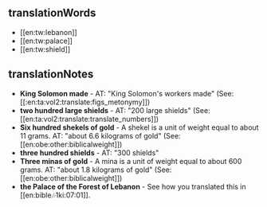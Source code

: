 ## translationWords

* [[en:tw:lebanon]]
* [[en:tw:palace]]
* [[en:tw:shield]]

## translationNotes

* **King Solomon made** - AT: "King Solomon's workers made" (See: [[:en:ta:vol2:translate:figs_metonymy]])
* **two hundred large shields** - AT: "200 large shields" (See: [[en:ta:vol2:translate:translate_numbers]])
* **Six hundred shekels of gold** - A shekel is a unit of weight equal to about 11 grams. AT: "about 6.6 kilograms of gold" (See: [[en:obe:other:biblicalweight]])
* **three hundred shields** - AT: "300 shields"
* **Three minas of gold** - A mina is a unit of weight equal to about 600 grams. AT: "about 1.8 kilograms of gold" (See: [[en:obe:other:biblicalweight]])
* **the Palace of the Forest of Lebanon** - See how you translated this in [[en:bible:notes:1ki:07:01]].
